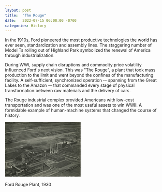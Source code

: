```yaml
--- 
layout: post
title:  "The Rouge"
date:   2022-07-15 06:00:00 -0700
categories: History
---
```


In the 1910s, Ford pioneered the most productive technologies the world has ever seen, standardization and assembly lines. The staggering number of Model Ts rolling out of Highland Park symbolized the renewal of America through industrialization. 

During WWI, supply chain disruptions and commodity price volatility influenced Ford's next vision. 
This was "The Rouge", a plant that took mass production to the limit and went beyond the confines of the manufacturing facility. A self-sufficient, synchronized operation -- spanning from the Great Lakes to the Amazon -- that commanded every stage of physical transformation between raw materials and the delivery of cars.

The Rouge industrial complex provided Americans with low-cost transportation and was one of the most useful assets to win WWII. A formidable example of human-machine systems that changed the course of history. 

![Ford Rouge Plant, 1930](/assets/rouge_aerial.png)

Ford Rouge Plant, 1930
